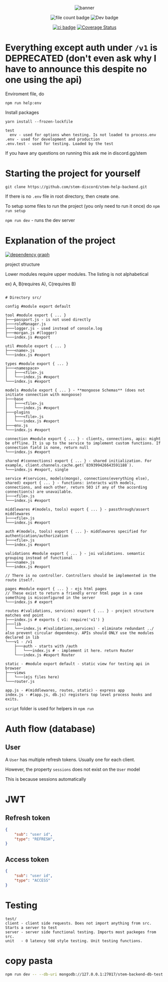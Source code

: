 <div align="center">

![banner](https://api.stem.help/v1/service/banner/html/STEM_Help_Backend)

![file count badge](https://api.stem.help/v1/service/badge/git/file-count)
![Dev badge](https://img.shields.io/badge/Developing%20stage-Almost%20Stable-ff69b4?style=for-the-badge)

[![ci badge](https://github.com/stem-discord/stem-help-backend/actions/workflows/ci.yaml/badge.svg)](https://github.com/stem-discord/stem-help-backend/actions)
[![Coverage Status](https://coveralls.io/repos/github/stem-discord/stem-help-backend/badge.svg?branch=main)](https://coveralls.io/github/stem-discord/stem-help-backend?branch=main)

</div>

# Everything except auth under `/v1` is DEPRECATED (don't even ask why I have to announce this despite no one using the api)

Enviroment file, do

`npm run help:env`

Install packages

`yarn install --frozen-lockfile`

```
test
  env - used for options when testing. Is not loaded to process.env
.env - used for development and production
.env.test - used for testing. Loaded by the test

```

If you have any questions on running this ask me in discord.gg/stem

# Starting the project for yourself
`git clone https://github.com/stem-discord/stem-help-backend.git`

If there is no `.env` file in root directory, then create one.

To setup some files to run the project (you only need to run it once) do `npm run setup`

`npm run dev` - runs the dev server



# Explanation of the project

[![dependency graph](https://api.stem.help/v1/service/dependency/png)](https://stem.help/about/dependency-graph)

project structure

Lower modules require upper modules. The listing is not alphabetical

ex) A, B(requires A), C(requires B)

<!-- 
├───
│
└───
│   └───
 -->
```

# Directory src/

config #module export default

tool #module export { ... }
├───passport.js - is not used directly
├───roleManager.js
├───logger.js - used instead of console.log
├───morgan.js #(logger)
└───index.js #export

util #module export { ... }
├───<name>.js
└───index.js #export

types #module export { ... }
├───<namespace>
│   ├───<file>.js
│   └───index.js #export
└───index.js #export

models #module export { ... } - **mongoose Schemas** (does not initiate connection with mongoose)
├───base
│   ├───<file>.js
│   └───index.js #export
├───plugins
│   ├───<file>.js
│   └───index.js #export
├───env.js
└───index.js #export

connection #module export { ... } - clients, connections, apis: might be offline. It is up to the service to implement custom functions. If connection field is none, return null
└───index.js #export

shared #(connections) export { ... } - shared initialization. For example, client.channels.cache.get(`839399426643591188`). 
└───index.js #export, single

service #(services, models(mongo), connections(everything else), shared) export { ... } - functions: interacts with models, connections, and each other. return 503 if any of the according connection(s) are unavailable.
├───<file>.js
└───index.js #export

middlewares #(models, tools) export { ... } - passthrough/assert middlewares
├───<file>.js
└───index.js #export

auth #(models, tools) export { ... }- middlewares specified for authentication/authorization
├───<file>.js
└───index.js #export

validations #module export { ... } - joi validations. semantic grouping instead of functional
├───<name>.js
└───index.js #export

// There is no controller. Controllers should be implemented in the route itself.

pages #module export { ... } - ejs html pages
// These exist to return a friendly error html page in a case something is misconfigured in the server
└───index.js # export

routes #(validations, services) export { ... } - project structure matches end point
├───index.js # exports { v1: require('v1') }
├───lib
│   └───index.js #(validations,services) - eliminate redundant ../ also prevent circular dependency. APIs should ONLY use the modules declared in lib
└───v1 - /v1
    ├───auth - starts with /auth
    │   └───index.js # - implement it here. return Router
    └───index.js #export Router

static - #module export default - static view for testing api in browser
├───views
│   └───(ejs files here)
└───router.js

app.js - #(middlewares, routes, static) - express app
index.js - #(app.js, db.js) registers top level process hooks and exits.

```

`script` folder is used for helpers in `npm run`

# Auth flow (database)

## User

A `User` has multiple refresh tokens. Usually one for each client.

However, the property `sessions` does not exist on the `User` model

This is because sessions automatically 



# JWT

## Refresh token

```json
{
    "sub": "user id",
    "type": "REFRESH",
}
```

## Access token

```json
{
    "sub": "user id",
    "type": "ACCESS"
}
```

# Testing

```
test/
client - client side requests. Does not import anything from src. Starts a server to test
server - server side functional testing. Imports most packeges from src.
unit   - 0 latency tdd style testing. Unit testing functions.
```
# copy pasta

```sh
npm run dev -- --db-uri mongodb://127.0.0.1:27017/stem-backend-db-test 
```
